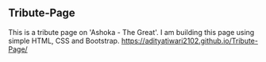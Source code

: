## Tribute-Page

This is a tribute page on 'Ashoka - The Great'. I am building this page using simple HTML, CSS and Bootstrap.
https://adityatiwari2102.github.io/Tribute-Page/
